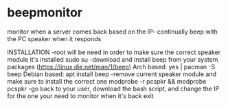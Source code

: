# beepmonitor
monitor when a server comes back based on the IP- continually beep with the PC speaker when it responds

INSTALLATION
-root will be need in order to make sure the correct speaker module it's installed
sudo su
-download and install beep from your system packages (https://linux.die.net/man/1/beep)
Arch based: yes | pacman -S beep
Debian based: apt install beep
-remove current speaker module and make sure to install the correct one
modprobe -r pcspkr && modprobe pcspkr
-go back to your user, download the bash script, and change the IP for the one your need to monitor when it's back
exit
